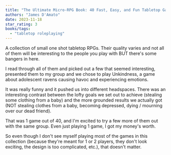 ```yaml
---
title: "The Ultimate Micro-RPG Book: 40 Fast, Easy, and Fun Tabletop Games"
authors: "James D'Amato"
date: 2023-11-18
star_rating: 3
books/tags:
  - "tabletop roleplaying"
---
```


A collection of small one shot tabletop RPGs. Their quality varies and not all
of them will be interesting to the people you play with BUT there's some bangers
in here.

<!--more-->

I read through all of them and picked out a few that seemed interesting,
presented them to my group and we chose to play Unkindness, a game about
adolescent ravens causing havoc and experiencing emotions.

It was really funny and it pushed us into different headspaces. There was an
interesting contrast between the lofty goals we set out to achieve (stealing
some clothing from a baby) and the more grounded results we actually got (NOT
stealing clothes from a baby, becoming depressed, dying / mourning over our dead
friend).

That was 1 game out of 40, and I'm excited to try a few more of them out with
the same group. Even just playing 1 game, I got my money's worth.

So even though I don't see myself playing most of the games in this collection
(because they're meant for 1 or 2 players, they don't look exciting, the design
is too complicated, etc.), that doesn't matter.
